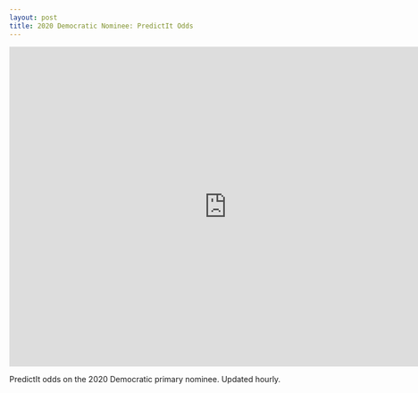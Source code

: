 ```yaml
---
layout: post
title: 2020 Democratic Nominee: PredictIt Odds
---
```


<iframe width="777" height="573.4808333333333" seamless frameborder="0" scrolling="no" src="https://docs.google.com/spreadsheets/d/e/2PACX-1vTHUtrMA8NuvwM50tzAmG-xAXL065s_7kYd1-zqYQlVccK3hOnSh9QdfdhdITXjHAo0TdQnmXLEyWq_/pubchart?oid=334580675&amp;format=interactive"></iframe>

PredictIt odds on the 2020 Democratic primary nominee.
Updated hourly.
